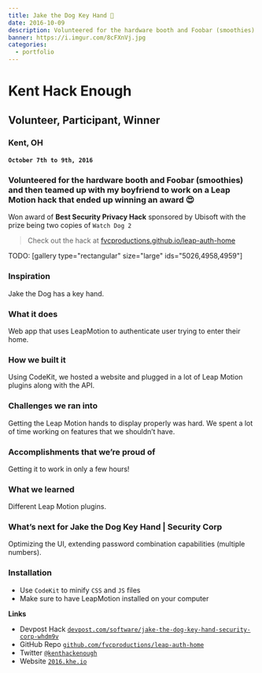 ```yaml
---
title: Jake the Dog Key Hand 🐶
date: 2016-10-09
description: Volunteered for the hardware booth and Foobar (smoothies) and then teamed up with my boyfriend to work on a Leap Motion hack that ended up winning an award 🏆
banner: https://i.imgur.com/8cFXnVj.jpg
categories:
  - portfolio
---
```


# Kent Hack Enough

## Volunteer, Participant, Winner

### Kent, OH

#### `October 7th to 9th, 2016`

### Volunteered for the hardware booth and Foobar (smoothies) and then teamed up with my boyfriend to work on a Leap Motion hack that ended up winning an award 😍

Won award of **Best Security Privacy Hack** sponsored by Ubisoft with the prize being two copies of `Watch Dog 2`

> Check out the hack at [fvcproductions.github.io/leap-auth-home](https://fvcproductions.tech/leap-auth-home)

TODO: [gallery type="rectangular" size="large" ids="5026,4958,4959"\]

### Inspiration

Jake the Dog has a key hand.

### What it does

Web app that uses LeapMotion to authenticate user trying to enter their home.

### How we built it

Using CodeKit, we hosted a website and plugged in a lot of Leap Motion plugins along with the API.

### Challenges we ran into

Getting the Leap Motion hands to display properly was hard. We spent a lot of time working on features that we shouldn’t have.

### Accomplishments that we’re proud of

Getting it to work in only a few hours!

### What we learned

Different Leap Motion plugins.

### What’s next for Jake the Dog Key Hand | Security Corp

Optimizing the UI, extending password combination capabilities (multiple numbers).

### Installation

* Use `CodeKit` to minify `CSS` and `JS` files
* Make sure to have LeapMotion installed on your computer

**Links**

* Devpost Hack [`devpost.com/software/jake-the-dog-key-hand-security-corp-whdm9v`](https://devpost.com/software/jake-the-dog-key-hand-security-corp-whdm9v)
* GitHub Repo [`github.com/fvcproductions/leap-auth-home`](https://fvcproductions/leap-auth-home)
* Twitter [`@kenthackenough`](https://twitter.com/kenthackenough)
* Website [`2016.khe.io`](https://2016.khe.io/)
